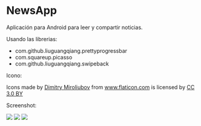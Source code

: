 # NewsApp

Aplicación para Android para leer y compartir noticias. 

Usando las librerias: 
<ul>
  <li>com.github.liuguangqiang.prettyprogressbar</li>
  <li>com.squareup.picasso</li>
  <li>com.github.liuguangqiang.swipeback</li>
</ul>

Icono:

<div>Icons made by <a href="http://www.flaticon.com/authors/dimitry-miroliubov" title="Dimitry Miroliubov">Dimitry Miroliubov</a> from <a href="http://www.flaticon.com" title="Flaticon">www.flaticon.com</a> is licensed by <a href="http://creativecommons.org/licenses/by/3.0/" title="Creative Commons BY 3.0" target="_blank">CC 3.0 BY</a></div>


Screenshot:

<img src="http://i.imgur.com/qHFt88E.png" style="max-width: 200px">

<img src="http://i.imgur.com/oc6gTWO.png" style="max-width: 200px">

<img src="http://i.imgur.com/DHNyUsX.png" style="max-width: 200px">
